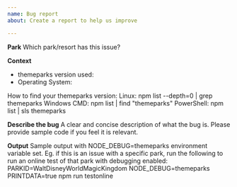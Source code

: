 ```yaml
---
name: Bug report
about: Create a report to help us improve

---
```


**Park**
Which park/resort has this issue?

**Context**
- themeparks version used:
- Operating System:

How to find your themeparks version:
Linux: npm list --depth=0 | grep themeparks
Windows CMD: npm list | find "themeparks"
PowerShell: npm list | sls themeparks

**Describe the bug**
A clear and concise description of what the bug is. Please provide sample code if you feel it is relevant.

**Output**
Sample output with NODE_DEBUG=themeparks environment variable set.
Eg. if this is an issue with a specific park, run the following to run an online test of that park with debugging enabled:
PARKID=WaltDisneyWorldMagicKingdom NODE_DEBUG=themeparks PRINTDATA=true npm run testonline
